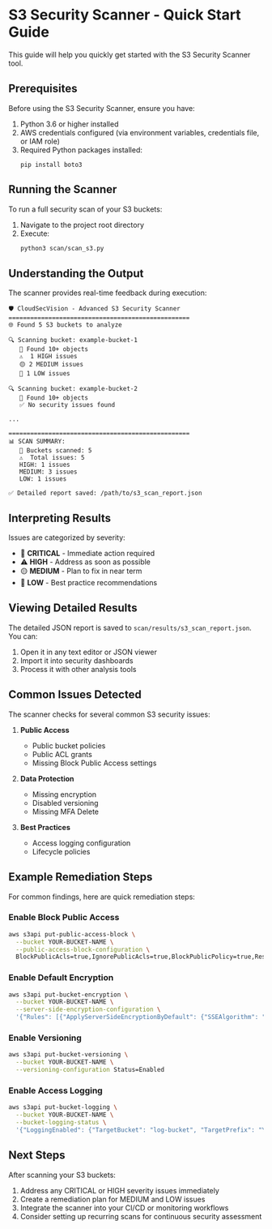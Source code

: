# S3 Security Scanner - Quick Start Guide

This guide will help you quickly get started with the S3 Security Scanner tool.

## Prerequisites

Before using the S3 Security Scanner, ensure you have:

1. Python 3.6 or higher installed
2. AWS credentials configured (via environment variables, credentials file, or IAM role)
3. Required Python packages installed:
   ```
   pip install boto3
   ```

## Running the Scanner

To run a full security scan of your S3 buckets:

1. Navigate to the project root directory
2. Execute:
   ```bash
   python3 scan/scan_s3.py
   ```

## Understanding the Output

The scanner provides real-time feedback during execution:

```
🛡️ CloudSecVision - Advanced S3 Security Scanner
==================================================
🌐 Found 5 S3 buckets to analyze

🔍 Scanning bucket: example-bucket-1
   📁 Found 10+ objects
   ⚠️  1 HIGH issues
   🟡 2 MEDIUM issues
   🔵 1 LOW issues

🔍 Scanning bucket: example-bucket-2
   📁 Found 10+ objects
   ✅ No security issues found

...

==================================================
📊 SCAN SUMMARY:
   🏢 Buckets scanned: 5
   ⚠️  Total issues: 5
   HIGH: 1 issues
   MEDIUM: 3 issues
   LOW: 1 issues

✅ Detailed report saved: /path/to/s3_scan_report.json
```

## Interpreting Results

Issues are categorized by severity:

- 🚨 **CRITICAL** - Immediate action required
- ⚠️ **HIGH** - Address as soon as possible
- 🟡 **MEDIUM** - Plan to fix in near term
- 🔵 **LOW** - Best practice recommendations

## Viewing Detailed Results

The detailed JSON report is saved to `scan/results/s3_scan_report.json`. You can:

1. Open it in any text editor or JSON viewer
2. Import it into security dashboards
3. Process it with other analysis tools

## Common Issues Detected

The scanner checks for several common S3 security issues:

1. **Public Access**
   - Public bucket policies
   - Public ACL grants
   - Missing Block Public Access settings

2. **Data Protection**
   - Missing encryption
   - Disabled versioning
   - Missing MFA Delete

3. **Best Practices**
   - Access logging configuration
   - Lifecycle policies

## Example Remediation Steps

For common findings, here are quick remediation steps:

### Enable Block Public Access
```bash
aws s3api put-public-access-block \
  --bucket YOUR-BUCKET-NAME \
  --public-access-block-configuration \
  BlockPublicAcls=true,IgnorePublicAcls=true,BlockPublicPolicy=true,RestrictPublicBuckets=true
```

### Enable Default Encryption
```bash
aws s3api put-bucket-encryption \
  --bucket YOUR-BUCKET-NAME \
  --server-side-encryption-configuration \
  '{"Rules": [{"ApplyServerSideEncryptionByDefault": {"SSEAlgorithm": "AES256"}, "BucketKeyEnabled": true}]}'
```

### Enable Versioning
```bash
aws s3api put-bucket-versioning \
  --bucket YOUR-BUCKET-NAME \
  --versioning-configuration Status=Enabled
```

### Enable Access Logging
```bash
aws s3api put-bucket-logging \
  --bucket YOUR-BUCKET-NAME \
  --bucket-logging-status \
  '{"LoggingEnabled": {"TargetBucket": "log-bucket", "TargetPrefix": "YOUR-BUCKET-NAME/"}}'
```

## Next Steps

After scanning your S3 buckets:

1. Address any CRITICAL or HIGH severity issues immediately
2. Create a remediation plan for MEDIUM and LOW issues
3. Integrate the scanner into your CI/CD or monitoring workflows
4. Consider setting up recurring scans for continuous security assessment
